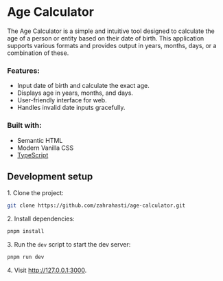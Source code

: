 <h1>
 Age Calculator
</h1>

<p>
 The Age Calculator is a simple and intuitive tool designed to calculate the age of a person or entity based on their date of birth. This application supports various formats and provides output in years, months, days, or a combination of these.
<p>

<h3>Features:</h3>
<ul>
 <li>Input date of birth and calculate the exact age.</li>
 <li>Displays age in years, months, and days.</li>
 <li>User-friendly interface for web.</li>
 <li>Handles invalid date inputs gracefully.</li>
</ul>

<h3>Built with:</h3>

<ul>
   <li>Semantic HTML</li>
   <li>Modern Vanilla CSS</li>
   <li>
      <a href="https://www.typescriptlang.org">TypeScript</a>
   </li>
</ul>

<h2>Development setup</h2>
<p>1. Clone the project:</p>

```sh
git clone https://github.com/zahrahasti/age-calculator.git
```

<p>2. Install dependencies:</p>

```sh
pnpm install
```

<p>3. Run the <code>dev</code> script to start the dev server:</p>

```sh
pnpm run dev
```

<p>4. Visit <a href="http://127.0.0.1:3000">http://127.0.0.1:3000</a>.</p>
